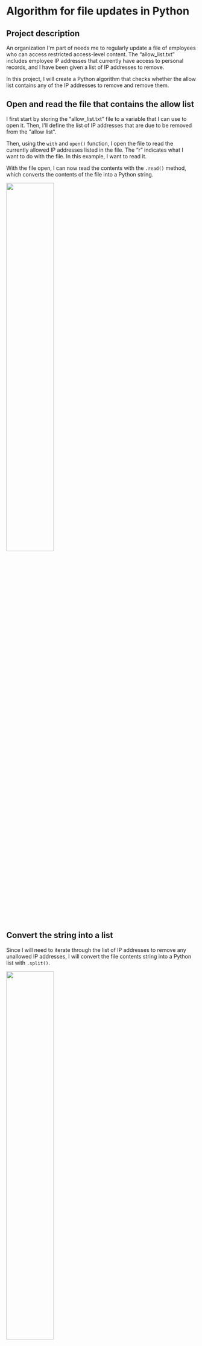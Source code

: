 <h1>Algorithm for file updates in Python</h1>

<h2>Project description</h2>

<p>An organization I'm part of needs me to regularly update a file of employees who can access restricted access-level content. The <q>allow_list.txt</q> includes employee IP addresses that currently have access to personal records, and I have been given a list of IP addresses to remove.</p>
<p>In this project, I will create a Python algorithm that checks whether the allow list contains any of the IP addresses to remove and remove them.</p>

<h2>Open and read the file that contains the allow list</h2>
<p>I first start by storing the <q>allow_list.txt</q> file to a variable that I can use to open it. Then, I'll define the list of IP addresses that are due to be removed from the "allow list".</p>
<p>Then, using the <code>with</code> and <code>open()</code> function, I open the file to read the currently allowed IP addresses listed in the file. The <q>r</q> indicates what I want to do with the file. In this example, I want to read it.</p>
<p>With the file open, I can now read the contents with the <code>.read()</code> method, which converts the contents of the file into a Python string.</p>
 <img src="https://i.imgur.com/mKzEswr.png" width="50%" height="50%">

<h2>Convert the string into a list</h2>
<p>Since I will need to iterate through the list of IP addresses to remove any unallowed IP addresses, I will convert the file contents string into a Python list with <code>.split()</code>.</p> 
<img src="https://i.imgur.com/FGHjXM6.png" width="50%" height="50%">

 
<h2>Iterate through the remove list</h2>
<p>Now that all of the allowed IP addresses are easily available in a list, I will iterate through all the IP addresses I need to remove to check if they exist in the currently allowed IP addresses. 
</p>
<img src="https://i.imgur.com/3ySqen5.png" width="30%" height="30%">
 
<h2>Remove IP addresses that are on the remove list</h2>
<p>While iterating through the IP addresses to remove, I will create a conditional to remove an IP address from the list of allowed IP addresses if it is currently allowed but should be removed. 
</p>
<img src="https://i.imgur.com/9n1lxc8.png" width="50%" height="50%">
 
<h2>Update the file with the revised list of IP addresses</h2>
<p>Now that I have the updated list of IP addresses, I need to update the allow_list.txt file with the updated list. I will first convert the Python list to a string where each IP address is on its own line. Then, I will open the allow_list.txt file with the <q>w</q> parameter to overwrite the file and avoid duplicate information. Finally, I will write the updated string of allowed IP addresses into the file. 
</p>
 <img src="https://i.imgur.com/8QDYY5I.png" width="60%" height="60%">
 <img src="https://i.imgur.com/BpTkzZB.png" width="50%" height="50%">
<h2>Summary</h2>
<p>For this task, I created an algorithm that removes IP addresses identified in a <q>remove_list</q> variable from the <q>allow_list.txt</q> file of approved IP addresses. This algorithm involved opening the file, converting it to a string to be read, and then converting this string to a list stored in the variable <code>ip_addresses</code>. I then iterated through the IP addresses in <q>remove_list</q>. With each iteration, I checked if the element was part of the <q>ip_addresses</q> list. If so, I applied the <code>.remove()</code> method to it to remove the element from <q>ip_addresses</q>. After this, I used the <code>.join()</code> method to convert the <q>ip_addresses</q> back into a string so that I could write over the contents of the <q>allow_list.txt</q> file with the revised list of IP addresses. Finally, I printed the file output using <code>print()</code></p>
